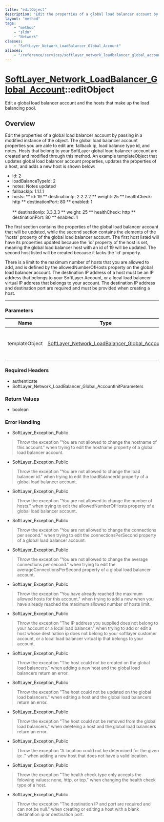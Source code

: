 ```yaml
---
title: "editObject"
description: "Edit the properties of a global load balancer account by passing in a modified instance of the object. The global load b... "
layout: "method"
tags:
    - "method"
    - "sldn"
    - "Network"
classes:
    - "SoftLayer_Network_LoadBalancer_Global_Account"
aliases:
    - "/reference/services/softlayer_network_loadbalancer_global_account/editObject"
---
```

# [SoftLayer_Network_LoadBalancer_Global_Account](/reference/services/SoftLayer_Network_LoadBalancer_Global_Account)::editObject

Edit a global load balancer account and the hosts that make up the load balancing pool.


## Overview 
Edit the properties of a global load balancer account by passing in a modified instance of the object. The global load balancer account properties you are able to edit are: fallback ip, load balance type id, and notes. Hosts that belong to your SoftLayer global load balancer account are created and modified through this method. An example templateObject that updates global load balancer account properties, updates the properties of a host, and adds a new host is shown below: 


* id: 2
* loadBalanceTypeId: 2
* notes: Notes updated
* fallbackIp: 1.1.1.1
* hosts:
** id: 19
** destinationIp: 2.2.2.2
** weight: 25
** healthCheck: http
** destinationPort: 80
** enabled: 1<br /><br />
** destinationIp: 3.3.3.3
** weight: 25
** healthCheck: http
** destinationPort: 80
** enabled: 1




The first section contains the properties of the global load balancer account that will be updated, while the second section contains the elements of the 'hosts' property of the global load balancer account.  The first host listed will have its properties updated because the 'id' property of the host is set, meaning the global load balancer host with an id of 19 will be updated. The second host listed will be created because it lacks the 'id' property. 

There is a limit to the maximum number of hosts that you are allowed to add, and is defined by the allowedNumberOfHosts property on the global load balancer account.  The destination IP address of a host must be an IP address that belongs to your SoftLayer Account, or a local load balancer virtual IP address that belongs to your account.  The destination IP address and destination port are required and must be provided when creating a host. 

-----

### Parameters 
|Name | Type | Description |
| --- | --- | --- |
|templateObject| <a href='/reference/datatypes/SoftLayer_Network_LoadBalancer_Global_Account'>SoftLayer_Network_LoadBalancer_Global_Account </a>| A skeleton SoftLayer_Network_LoadBalancer_Global_Account object with only the properties defined that you wish to change. Unchanged properties are left alone.|


### Required Headers
* authenticate
* SoftLayer_Network_LoadBalancer_Global_AccountInitParameters


### Return Values
* boolean



### Error Handling

* SoftLayer_Exception_Public 

> Throw the exception "You are not allowed to change the hostname of this account." when trying to edit the hostname property of a global load balancer account. 

* SoftLayer_Exception_Public 

> Throw the exception "You are not allowed to change the load balancer id." when trying to edit the loadBalancerId property of a global load balancer account. 

* SoftLayer_Exception_Public 

> Throw the exception "You are not allowed to change the number of hosts." when trying to edit the allowedNumberOfHosts property of a global load balancer account. 

* SoftLayer_Exception_Public 

> Throw the exception "You are not allowed to change the connections per second." when trying to edit the connectionsPerSecond property of a global load balancer account. 

* SoftLayer_Exception_Public 

> Throw the exception "You are not allowed to change the average connections per second." when trying to edit the averageConnectionsPerSecond property of a global load balancer account. 

* SoftLayer_Exception_Public 

> Throw the exception "You have already reached the maximum allowed hosts for this account." when trying to add a new when you have already reached the maximum allowed number of hosts limit. 

* SoftLayer_Exception_Public 

> Throw the exception "The IP address you supplied does not belong to your account or a local load balancer." when trying to add or edit a host whose destination ip does not belong to your softlayer customer account, or a local load balancer virtual ip that belongs to your account. 

* SoftLayer_Exception_Public 

> Throw the exception "The host could not be created on the global load balancers." when adding a new host and the global load balancers return an error. 

* SoftLayer_Exception_Public 

> Throw the exception "The host could not be updated on the global load balancers." when editing a host and the global load balancers return an error. 

* SoftLayer_Exception_Public 

> Throw the exception "The host could not be removed from the global load balancers." when deleteing a host and the global load balancers return an error. 

* SoftLayer_Exception_Public 

> Throw the exception "A location could not be determined for the given ip: <destination ip>." when adding a new host that does not have a valid location. 

* SoftLayer_Exception_Public 

> Throw the exception "The health check type only accepts the folowing values: none, http, or tcp." when changing the health check type of a host. 

* SoftLayer_Exception_Public 

> Throw the exception "The destination IP and port are required and can not be null." when creating or editing a host with a blank destination ip or destination port. 



